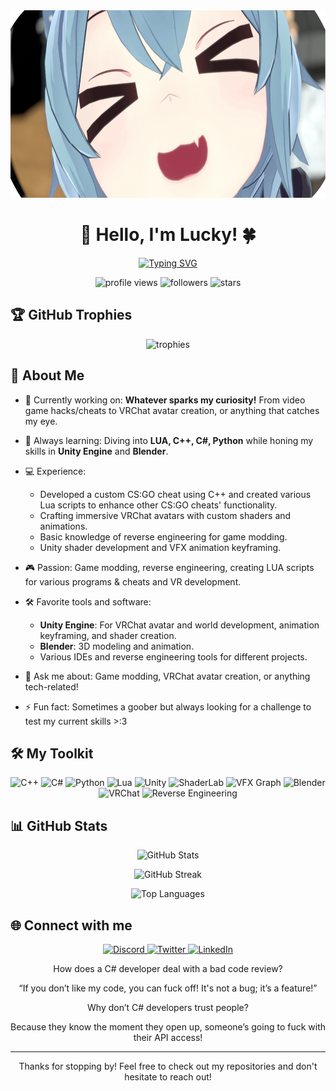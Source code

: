 <div align="center">
  <img src="https://github.com/FemboyLucky/img/blob/13bc6a2853b18c8ff9479def9ed38de48ce7dfe3/banner.png" width="720" height="300"/>
</div>

# <div align="center">👋 Hello, I'm Lucky! 🍀</div>

<div align="center">
<a href="https://git.io/typing-svg"><img src="https://readme-typing-svg.herokuapp.com?font=Roboto&pause=1000&color=ADB3FF&center=true&width=435&lines=A+Curious+Self-Taught+Developer+%3A3" alt="Typing SVG" /></a>
</div>

<p align="center">
  <img src="https://komarev.com/ghpvc/?username=femboylucky&label=Profile%20views&color=ADB3FF&style=flat" alt="profile views" />
  <img src="https://img.shields.io/github/followers/femboylucky?label=Followers&style=social" alt="followers" />
  <img src="https://img.shields.io/github/stars/femboylucky?label=Stars&style=social" alt="stars" />
</p>

## 🏆 GitHub Trophies
<p align="center">
  <img src="https://github-profile-trophy.vercel.app/?username=femboylucky&theme=nord&column=7&no-frame=true" alt="trophies" />
</p>

## 🚀 About Me

- 🔭 Currently working on: **Whatever sparks my curiosity!** From video game hacks/cheats to VRChat avatar creation, or anything that catches my eye.

- 🌱 Always learning: Diving into **LUA, C++, C#, Python** while honing my skills in **Unity Engine** and **Blender**.

- 💻 Experience: 
  - Developed a custom CS:GO cheat using C++ and created various Lua scripts to enhance other CS:GO cheats' functionality.
  - Crafting immersive VRChat avatars with custom shaders and animations.
  - Basic knowledge of reverse engineering for game modding.
  - Unity shader development and VFX animation keyframing.

- 🎮 Passion: Game modding, reverse engineering, creating LUA scripts for various programs & cheats and VR development.

- 🛠️ Favorite tools and software: 
  - **Unity Engine**: For VRChat avatar and world development, animation keyframing, and shader creation.
  - **Blender**: 3D modeling and animation.
  - Various IDEs and reverse engineering tools for different projects.

- 💬 Ask me about: Game modding, VRChat avatar creation, or anything tech-related!

- ⚡ Fun fact: Sometimes a goober but always looking for a challenge to test my current skills >:3

## 🛠️ My Toolkit

<p align="center">
  <img src="https://img.shields.io/badge/C%2B%2B-00599C?style=for-the-badge&logo=c%2B%2B&logoColor=white" alt="C++" />
  <img src="https://img.shields.io/badge/C%23-239120?style=for-the-badge&logo=c-sharp&logoColor=white" alt="C#" />
  <img src="https://img.shields.io/badge/Python-3776AB?style=for-the-badge&logo=python&logoColor=white" alt="Python" />
  <img src="https://img.shields.io/badge/Lua-2C2D72?style=for-the-badge&logo=lua&logoColor=white" alt="Lua" />
  <img src="https://img.shields.io/badge/Unity-100000?style=for-the-badge&logo=unity&logoColor=white" alt="Unity" />
  <img src="https://img.shields.io/badge/Shader-Lab-lightgrey?style=for-the-badge&logo=unity&logoColor=white" alt="ShaderLab" />
  <img src="https://img.shields.io/badge/VFX-Graph-ff69b4?style=for-the-badge&logo=unity&logoColor=white" alt="VFX Graph" />
  <img src="https://img.shields.io/badge/blender-%23F5792A.svg?style=for-the-badge&logo=blender&logoColor=white" alt="Blender" />
  <img src="https://img.shields.io/badge/VRChat-000000?style=for-the-badge&logo=vrchat&logoColor=white" alt="VRChat" />
  <img src="https://img.shields.io/badge/Reverse_Engineering-red?style=for-the-badge&logo=binary&logoColor=white" alt="Reverse Engineering" />
</p>

## 📊 GitHub Stats

<p align="center">
  <img src="https://github-readme-stats.vercel.app/api?username=femboylucky&show_icons=true&theme=tokyonight" alt="GitHub Stats" />
</p>

<p align="center">
  <img src="https://github-readme-streak-stats.herokuapp.com/?user=femboylucky&theme=tokyonight" alt="GitHub Streak" />
</p>

<p align="center">
  <img src="https://github-readme-stats.vercel.app/api/top-langs/?username=femboylucky&layout=compact&theme=tokyonight" alt="Top Languages" />
</p>

## 🌐 Connect with me

<p align="center">
  <a href="https://discord.gg/your-discord-invite" target="_blank">
    <img src="https://img.shields.io/badge/Discord-7289DA?style=for-the-badge&logo=discord&logoColor=white" alt="Discord" />
  </a>
  <a href="https://twitter.com/your-twitter-handle" target="_blank">
    <img src="https://img.shields.io/badge/Twitter-1DA1F2?style=for-the-badge&logo=twitter&logoColor=white" alt="Twitter" />
  </a>
  <a href="https://www.linkedin.com/in/your-linkedin-profile" target="_blank">
    <img src="https://img.shields.io/badge/LinkedIn-0077B5?style=for-the-badge&logo=linkedin&logoColor=white" alt="LinkedIn" />
  </a>
</p>

<div align="center">
How does a C# developer deal with a bad code review?
  
  “If you don’t like my code, you can fuck off! It's not a bug; it’s a feature!”

Why don’t C# developers trust people?

Because they know the moment they open up, someone’s going to fuck with their API access!
</div>

---

<div align="center">
  Thanks for stopping by! Feel free to check out my repositories and don't hesitate to reach out!
</div>
